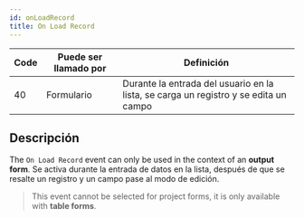 ```yaml
---
id: onLoadRecord
title: On Load Record
---
```


| Code | Puede ser llamado por | Definición                                                                           |
| ---- | --------------------- | ------------------------------------------------------------------------------------ |
| 40   | Formulario            | Durante la entrada del usuario en la lista, se carga un registro y se edita un campo |

## Descripción

The `On Load Record` event can only be used in the context of an **output form**. Se activa durante la entrada de datos en la lista, después de que se resalte un registro y un campo pase al modo de edición.

> This event cannot be selected for project forms, it is only available with **table forms**.
